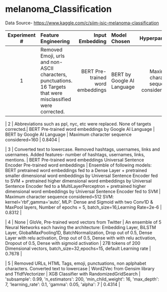 # melanoma_Classification
Data Source- https://www.kaggle.com/c/siim-isic-melanoma-classification


| Experiment # | Feature Engineering | Input Embedding | Model Chosen | Hyperparameters |Leaderboard Score |
| :---:         |     :---      |          ---: | :---         |     :---:      |          ---: |
| 1   | Removed Emoji, urls and non-ASCII characters, punctuations. 16 Targets that were misclassified were corrected. | BERT Pre-trained word embeddings|BERT by Google AI Language| Maximum character sequence considered=128|  0.8353  |


| 2     | Abbreviations such as ppl, nyc, etc were replaced. None of targets corrected.| BERT Pre-trained word embeddings  by Google AI Language | BERT by Google AI Language | Maximum character sequence considered=160 |  0.8404 |


| 3   | Converted text to lowercase. Removed hashtags, usernames, links and usernames. Added features- number of hashtags, usernames, links, mentions. | BERT Pre-trained word embeddings Universal Sentence Encoder Pre-trained word embeddings | Ensemble of following models: BERT pretrained word embeddings fed to a Dense Layer + pretrained smaller dimensional word embeddings by Universal Sentence Encoder fed to SVM + pretrained higher dimensional word embeddings by  Universal Sentence Encoder fed to a MultiLayerPerceptron + pretrained higher dimensional word embeddings by  Universal Sentence Encoder fed to SVM | Maximum character sequence considered=512 SVM: kernel='rbf',gamma='auto', MLP: Dense and Sigmoid with two Conv1D & MaxPool layers, Number of epochs = 5, batch_size=16,Learning Rate=2e-6 | 0.8312 |


| 4     | None | GloVe, Pre-trained word vectors from Twitter | An ensemble of 5 Neural Networks each having the architecture: Embedding Layer, BiLSTM Layer, GlobalMaxPooling1D, BatchNormalization, Drop out of 0.5, Dense Layer with relu activation, Drop out of 0.5, Dense with with relu activation, Dropout of 0.5, Dense with sigmoid activation  | 27B tokens of 200 Dimensional vectors, batch_size=32,epochs=15, default Learning rate |  0.7678  |


| 5   | Removed URLs, HTML Tags, emoji, punctuations, non aplphabet characters. Converted text to lowercase | Word2Vec from Gensim library and TfidfVectorizer | XGB Classifier with RandomizedGridSearch | 'subsample': 0.99, 'n_estimators': 200, 'min_child_weight': 16, 'max_depth': 7, 'learning_rate': 0.1, 'gamma': 0.05, 'alpha': 7 | 0.4314 |
